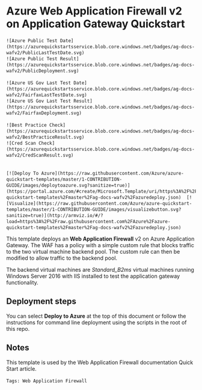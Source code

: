 # Azure Web Application Firewall v2 on Application Gateway Quickstart

    ![Azure Public Test Date](https://azurequickstartsservice.blob.core.windows.net/badges/ag-docs-wafv2/PublicLastTestDate.svg)
    ![Azure Public Test Result](https://azurequickstartsservice.blob.core.windows.net/badges/ag-docs-wafv2/PublicDeployment.svg)

    ![Azure US Gov Last Test Date](https://azurequickstartsservice.blob.core.windows.net/badges/ag-docs-wafv2/FairfaxLastTestDate.svg)
    ![Azure US Gov Last Test Result](https://azurequickstartsservice.blob.core.windows.net/badges/ag-docs-wafv2/FairfaxDeployment.svg)
    
    ![Best Practice Check](https://azurequickstartsservice.blob.core.windows.net/badges/ag-docs-wafv2/BestPracticeResult.svg)
    ![Cred Scan Check](https://azurequickstartsservice.blob.core.windows.net/badges/ag-docs-wafv2/CredScanResult.svg)
    
    
    [![Deploy To Azure](https://raw.githubusercontent.com/Azure/azure-quickstart-templates/master/1-CONTRIBUTION-GUIDE/images/deploytoazure.svg?sanitize=true)](https://portal.azure.com/#create/Microsoft.Template/uri/https%3A%2F%2Fraw.githubusercontent.com%2FAzure%2Fazure-quickstart-templates%2Fmaster%2Fag-docs-wafv2%2Fazuredeploy.json)  [![Visualize](https://raw.githubusercontent.com/Azure/azure-quickstart-templates/master/1-CONTRIBUTION-GUIDE/images/visualizebutton.svg?sanitize=true)](http://armviz.io/#/?load=https%3A%2F%2Fraw.githubusercontent.com%2FAzure%2Fazure-quickstart-templates%2Fmaster%2Fag-docs-wafv2%2Fazuredeploy.json)
    
    
    
    
    

This template deploys an **Web Application Firewall** v2 on Azure Application Gateway. The WAF has a policy with a simple custom rule that blocks traffic to the two virtual machine backend pool. The custom rule can then be modified to allow traffic to the backend pool.

The backend virtual machines are *Standard_B2ms* virtual machines running Windows Server 2016 with IIS installed to test the application gateway functionality.

## Deployment steps

You can select **Deploy to Azure** at the top of this document or follow the instructions for command line deployment using the scripts in the root of this repo.

## Notes

This template is used by the Web Application Firewall documentation Quick Start article.

`Tags: Web Application Firewall`
